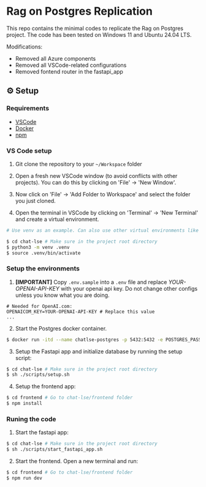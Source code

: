 # Rag on Postgres Replication

This repo contains the minimal codes to replicate the Rag on Postgres project. The code has been tested on Windows 11 and Ubuntu 24.04 LTS.

Modifications:

- Removed all Azure components
- Removed all VSCode-related configurations
- Removed fontend router in the fastapi_app

## ⚙️ Setup

### Requirements

- [VSCode](https://code.visualstudio.com/)
- [Docker](https://docs.docker.com/engine/install/)
- [npm](https://docs.npmjs.com/downloading-and-installing-node-js-and-npm)

### VS Code setup

1. Git clone the repository to your `~/Workspace` folder

2. Open a fresh new VSCode window (to avoid conflicts with other projects). You can do this by clicking on 'File' -> 'New Window'.

3. Now click on 'File' -> 'Add Folder to Workspace' and select the folder you just cloned.

4. Open the terminal in VSCode by clicking on 'Terminal' -> 'New Terminal' and create a virtual environment. 

```bash
# Use venv as an example. Can also use other virtual environments like conda

$ cd chat-lse # Make sure in the project root directory
$ python3 -m venv .venv
$ source .venv/bin/activate
```

### Setup the environments

1. **[IMPORTANT]** Copy `.env.sample` into a `.env` file and replace *YOUR-OPENAI-API-KEY* with your openai api key. Do not change other configs unless you know what you are doing.

```
# Needed for OpenAI.com:
OPENAICOM_KEY=YOUR-OPENAI-API-KEY # Replace this value
...
```

2. Start the Postgres docker container.

```bash
$ docker run -itd --name chatlse-postgres -p 5432:5432 -e POSTGRES_PASSWORD=chatlse -e POSTGRES_USER=chatlse -e POSTGRES_DB=chatlse -d pgvector/pgvector:0.7.1-pg16
```

3. Setup the Fastapi app and initialize database by running the setup script:

```bash
$ cd chat-lse # Make sure in the project root directory
$ sh ./scripts/setup.sh
```

4. Setup the frontend app:

```bash
$ cd frontend # Go to chat-lse/frontend folder
$ npm install
```

### Runing the code

1. Start the fastapi app:

```bash
$ cd chat-lse # Make sure in the project root directory
$ sh ./scripts/start_fastapi_app.sh
```

2. Start the frontend. Open a new terminal and run:

```bash
$ cd frontend # Go to chat-lse/frontend folder
$ npm run dev
```
